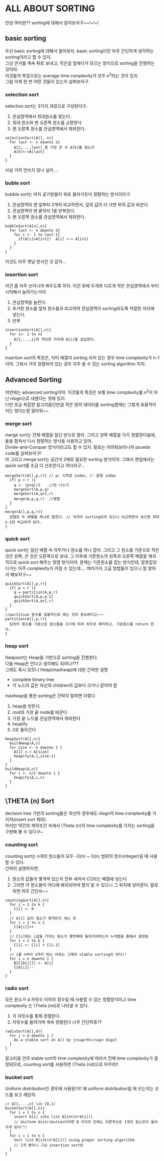 # ALL ABOUT SORTING

안녕 여러분?? sorting에 대해서 알아보자구~~!~!~!

## basic sorting

우선 basic sorting에 대해서 알아보자. basic sorting이란 아주 간단하게 생각하는 sorting이라고 할 수 있지.   
그냥 큰거를 계속 뒤로 보내고, 작은걸 앞에다가 모으는 방식으로 sorting을 진행하는 것이야.   
이것들의 특징으로는 average time complexity가 모두 n<sup>2</sup>라는 것이 있지.   
그럼 이제 한 번 어떤 것들이 있는지 살펴보자구   

### selection sort

selection sort는 3가지 과정으로 구성된다구.   
1. 관심영역에서 최대원소를 찾는다.
2. 최대 원소와 맨 오른쪽 원소를 교환한다
3. 맨 오른쪽 원소를 관심영역에서 제외한다.
   
```
selectionSort(A[], n){
  for last <- n downto 2{
    A[1,...,last] 중 가장 큰 수 A[k]를 찾는다
    A[k]<->A[last] 
  }
}
```

사실 거의 안쓰지 않나 싶어....

### buble sort

bubble sort는 마치 공기방울이 위로 올라가듯이 정렬하는 방식이라구.
1. 관심영역의 맨 앞부터 2개씩 비교하면서, 앞의 값이 더 크면 뒤의 값과 바꾼다.
2. 관심영역의 맨 끝까지 1을 반복한다.
3. 맨 오른쪽 원소를 관심영역에서 제외한다.
   
```
bubbleSort(A[n],n){
  for last <- n downto 2{
    for i <- 1 to last-1{
      if(A[i]>A[i+1])  A[i] <-> A[i+1]
    }
  }
}
```
   
이것도 아주 옛날 방식인 것 같아...

### insertion sort

이건 좀 자주 쓰이니까 봐두도록 하자. 이건 위에 두개와 다르게 작은 관심영역에서 부터 시작해서 늘려가는거야.
1. 관심영역을 늘린다.
2. 추가된 원소를 앞의 원소들과 비교하여 관심영역이 sorting되도록 적절한 자리에 넣는다.
3. 반복 
   
```
insertionSort(A[],n){
  for i<- 2 to n{
    A[1,...,i]의 적당한 자리에 A[i]를 삽입한다.
  }
}
```
   
insertion sort의 특징은, 이미 배열이 sorting 되어 있는 경우 time complexity가 n-1이야. 그래서 거의 정렬되어 있는 경우 자주 쓸 수 있는 sorting algorithm 이지.

## Advanced Sorting

이번에는 advanced sorting이야. 이것들의 특징은 보통 time complexity를 n<sup>2</sup>이 아닌 nlogn으로 내렸다는 것에 있지.   
다만 조금 복잡한 알고리즘인만큼 적은 양의 데이터를 sorting할때는 그렇게 효율적이지는 않다는점 알아둬~~   

### merge sort

merge sort는 전체 배열을 일단 반으로 잘라. 그리고 양쪽 배열을 각각 정렬한다음에, 둘을 합쳐서 다시 정렬하는 방식을 사용하고 있어.   
Divide-and-Conquer 방식이라고도 할 수 있지. 말로는 어려워보이니까 psuedo code를 살펴보자구!  
아 그리고 merge sort는 공간이 2배로 필요한 sorting 방식이야. 그래서 현업에서는 quick sort를 조금 더 선호한다고 하더라구...   

```
mergeSort(A[],p,r){ // p: 시작점 index, r: 끝점 index
  if( p < r ){
    q <- (p+q)/2    //반 나누기
    mergeSort(A,p,q)
    mergeSort(A,q+1,r)
    merge(A,p,q,r)  //병합
  }
}
merge(A[],p,q,r){
  정렬된 두 배열을 하나로 합친다. // 각각이 sorting되어 있으니 비교하면서 넣으면 최대 n-1번 비교하게 된다.
}
```

### quick sort

quick sort는 일단 배열 속 아무거나 원소를 하나 잡아. 그리고 그 원소를 기준으로 작은 것은 왼쪽, 큰 것은 오른쪽으로 보내. 그 이후에 기준원소의 왼쪽과 오른쪽 배열을 재귀적으로 quick sort 해주는 정렬 방식이야. 문제는 기준원소를 잡는 방식인데, 잘못잡았다가는 아주 complexity가 커질 수 있는데.... 여러가지 고급 방법들이 있으니 잘 찾아서 해보자구~~

```
quickSort(A[],p,r){
  if( p < r ){
    q = partition(A,p,r)
    quickSort(A,p,q-1)
    quickSort(A,q+1,r)
  }
}
//partition 함수를 효율적으로 짜는 것이 중요하다고~~~
partition(A[],p,r){ 
  임의의 원소를 기준으로 원소들을 크기에 따라 좌우로 배치하고, 기준원소를 return 한다.
}
```

### heap sort

Heapsort는 Heap을 기반으로 sorting을 진행한다.   
다들 Heap은 안다고 생각해도 되려나???   
그래도 혹시 모르니 Heap(maxheap)에 대한 간략한 설명
+ complete binary tree
+ 각 노드의 값은 자신의 children의 값보다 크거나 같아야 함

maxheap을 통한 sorting은 간략히 말하면 이렇다
1. heap을 만든다.
2. root와 가장 끝 node를 바꾼다
3. 가장 끝 노드를 관심영역에서 제외한다
4. heapify
5. 2로 돌아간다

```
HeapSort(A[],n){
  buildHeap(A,n)
  for size <- n downto 2 {
    A[1] <-> A[size]
    heapify(A,1,size-1)
  }
}
buildHeap(A,n){
  for i <- n/2 downto 1 {
    heapify(A,i,n)
  }
}
```

## \THETA (n) Sort

decision tree 기반의 sorting들은 최선의 경우에도 nlogn의 time complexity를 가지지(insert sort 제외).   
하지만 약간의 제약조건 속에서 \Theta (n)의 time complexity를 가지는 sorting을 구현해 볼 수 있다구~

### counting sort

counting sort는 n개의 원소들이 모두 -O(n) ~ O(n) 범위의 정수(integer)일 때 사용할 수 있다.   
간략히 설명하자면,   
1. 원소의 값들이 몇개씩 있는지 전부 세어서 C[]라는 배열에 넣는다
2. 그러면 각 원소들이 어디에 배치되어야 할지 알 수 있으니 그 위치에 넣어준다.
말로하면 아주 간단쓰~~  
```
countingSort(A[],n){
  for i = 1 to k {
    C[i] <- 0
  }
  // A[i] 값의 원소가 몇개인지 세는 것
  for i = 1 to n {
    C[A[i]]++
  }
  // C[i]에는 i값을 가지는 원소가 몇번째에 들어가야하는지 누적합을 통해서 표현됨
  for i = 1 to k {
    C[i] <- C[i] + C[i-1]
  }
  // i를 n부터 1까지 하는 이유는 그래야 stable sorting이 된다!!
  for i = n downto 1 {
    B[C[A[i]]] <- A[i]
    C[A[i]]--
  }
}
```

### radix sort

모든 원소가 d 자릿수 이하의 정수일 때 사용할 수 있는 정렬방식이고 time complexity 는 \Theta (nd)로 나타낼 수 있다.
1. 각 자릿수를 통해 정렬한다.
2. 자릿수를 올려가며 계속 정렬한다
너무 간단하쥬??  
```
radixSort(A[],d){
  for j = d downto 1 {
    Do a stable sort on A[] by j<sup>th</sup> digit
  }
}
```
알고리즘 안의 stable sort의 time complexity에 따라서 전체 time complexity가 결정되므로, counting sort를 사용하면 \Theta (nd)으로 마무리!!

### bucket sort

Uniform distribution인 경우에 사용된다!! 왜 uniform distribution일 때 쓰는지는 코드를 보고 깨닫자.

```
// A[1,...,n] \in [0,1)
bucketSort(A[],n){
  for i = 1 to n {
    insert A[i] into list B[int(n*A[i])]
    // Uniform distribution이라면 B 각각의 칸에는 이론적으로 1개의 원소만이 들어가게 된다!!!
  }
  for i = 1 to n {
    Sort list B[int(n*A[i])] using proper sorting algorithm
    // 1개 뿐이니 그냥 insertion sort로
  }
}
```
